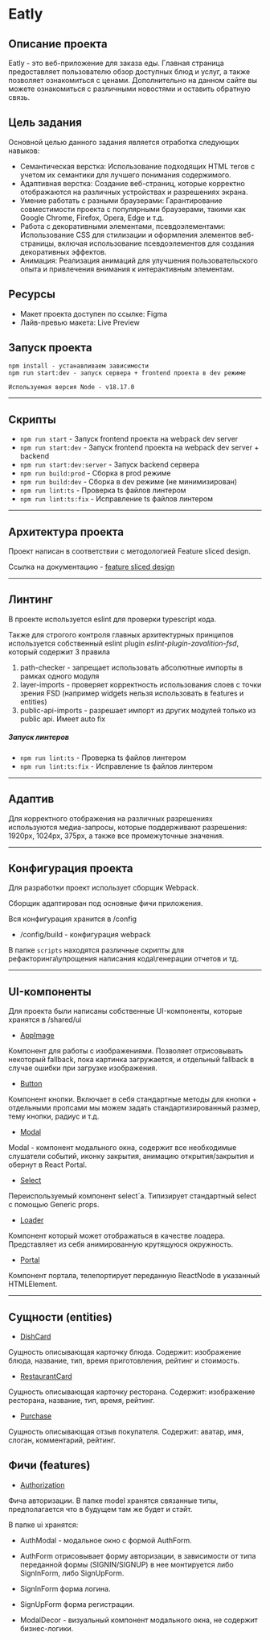 # Eatly

## Описание проекта

Eatly - это веб-приложение для заказа еды. Главная страница предоставляет пользователю
обзор доступных блюд и услуг, а также позволяет ознакомиться с ценами. Дополнительно 
на данном сайте вы можете ознакомиться с различными новостями и оставить обратную связь.

## Цель задания

Основной целью данного задания является отработка следующих навыков:
- Семантическая верстка: Использование подходящих HTML тегов с учетом их семантики для лучшего понимания содержимого.
- Адаптивная верстка: Создание веб-страниц, которые корректно отображаются на различных устройствах и разрешениях экрана.
- Умение работать с разными браузерами: Гарантирование совместимости проекта с популярными браузерами, такими как Google Chrome, Firefox, Opera, Edge и т.д.
- Работа с декоративными элементами, псевдоэлементами: Использование CSS для стилизации и оформления элементов веб-страницы, включая использование псевдоэлементов для создания декоративных эффектов.
- Анимация: Реализация анимаций для улучшения пользовательского опыта и привлечения внимания к интерактивным элементам.

## Ресурсы

- Макет проекта доступен по ссылке: Figma
- Лайв-превью макета: Live Preview

## Запуск проекта

```
npm install - устанавливаем зависимости
npm run start:dev - запуск сервера + frontend проекта в dev режиме

Используемая версия Node - v18.17.0
```

----

## Скрипты

- `npm run start` - Запуск frontend проекта на webpack dev server
- `npm run start:dev` - Запуск frontend проекта на webpack dev server + backend
- `npm run start:dev:server` - Запуск backend сервера
- `npm run build:prod` - Сборка в prod режиме
- `npm run build:dev` - Сборка в dev режиме (не минимизирован)
- `npm run lint:ts` - Проверка ts файлов линтером
- `npm run lint:ts:fix` - Исправление ts файлов линтером

----

## Архитектура проекта

Проект написан в соответствии с методологией Feature sliced design. 

Ссылка на документацию - [feature sliced design](https://feature-sliced.design/docs/get-started/tutorial)

----

## Линтинг

В проекте используется eslint для проверки typescript кода.

Также для строгого контроля главных архитектурных принципов
используется собственный eslint plugin *eslint-plugin-zavalition-fsd*,
который содержит 3 правила
1) path-checker - запрещает использовать абсолютные импорты в рамках одного модуля
2) layer-imports - проверяет корректность использования слоев с точки зрения FSD
   (например widgets нельзя использовать в features и entities)
3) public-api-imports - разрешает импорт из других модулей только из public api. Имеет auto fix

##### Запуск линтеров
- `npm run lint:ts` - Проверка ts файлов линтером
- `npm run lint:ts:fix` - Исправление ts файлов линтером
----

## Адаптив

Для корректного отображения на различных разрешениях используются медиа-запросы, которые поддерживают разрешения: 
1920px, 1024px, 375px, а также все промежуточные значения.

----

## Конфигурация проекта

Для разработки проект использует сборщик Webpack.

Сборщик адаптирован под основные фичи приложения.

Вся конфигурация хранится в /config
- /config/build - конфигурация webpack

В папке `scripts` находятся различные скрипты для рефакторинга\упрощения написания кода\генерации отчетов и тд.

----

## UI-компоненты

Для проекта были написаны собственные UI-компоненты, которые хранятся в /shared/ui

- [AppImage](/src/shared/ui/AppImage)

Компонент для работы с изображениями. Позволяет отрисовывать некоторый fallback,
пока картинка загружается, и отдельный fallback в случае ошибки при загрузке изображения.

- [Button](/src/shared/ui/Button)

Компонент кнопки. Включает в себя стандартные методы для кнопки + отдельными пропсами
мы можем задать стандартизированный размер, тему кнопки, радиус и т.д.

- [Modal](/src/shared/ui/Modal) 

Modal - компонент модального окна, содержит все необходимые слушатели событий, иконку закрытия,
анимацию открытия/закрытия и обернут в React Portal.

- [Select](/src/shared/ui/Select)

Переиспользуемый компонент select`a. Типизирует стандартный select с помощью Generic props.

- [Loader](/src/shared/ui/Loader)

Компонент который может отображаться в качестве лоадера. Представляет из себя анимированную
крутящуюся окружность.

- [Portal](/src/shared/ui/Portal)

Компонент портала, телепортирует переданную ReactNode в указанный HTMLElement.

----

## Сущности (entities)
- [DishCard](/src/entities/DishCard)

Сущность описывающая карточку блюда. Содержит: изображение блюда, название,
тип, время приготовления, рейтинг и стоимость.


- [RestaurantCard](/src/entities/RestaurantCard)

Сущность описывающая карточку ресторана. Содержит: изображение ресторана, название,
тип, время, рейтинг.

- [Purchase](/src/entities/Purchase)

Сущность описывающая отзыв покупателя. Содержит: аватар, имя, слоган,
комментарий, рейтинг.

## Фичи (features)

- [Authorization](/src/features/Authorization)

Фича авторизации. В папке model хранятся связанные типы, 
предполагается что в будущем там же будет и стэйт.

В папке ui хранятся:

- AuthModal - модальное окно с формой AuthForm.

- AuthForm отрисовывает форму авторизации, в зависимости от типа переданной формы 
(SIGNIN/SIGNUP) в нее монтируется либо SignInForm, либо SignUpForm.

- SignInForm форма логина.

- SignUpForm форма регистрации.

- ModalDecor - визуальный компонент модального окна, не содержит бизнес-логики.




